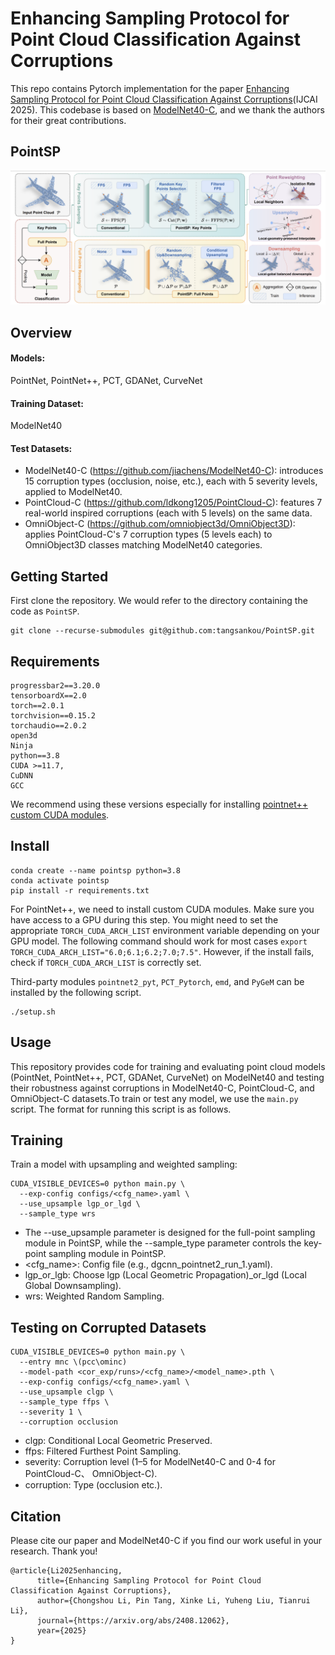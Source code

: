 # Enhancing Sampling Protocol for Point Cloud Classification Against Corruptions
This repo contains Pytorch implementation for the paper [Enhancing Sampling Protocol for Point Cloud Classification Against Corruptions](https://arxiv.org/abs/2408.12062)(IJCAI 2025). This codebase is based on [ModelNet40-C](https://github.com/jiachens/ModelNet40-C), and we thank the authors for their great contributions.

## PointSP
![image](https://github.com/tangsankou/PointSP/blob/main/img/main.jpg)
## Overview
#### Models: 
PointNet, PointNet++, PCT, GDANet, CurveNet
#### Training Dataset: 
ModelNet40
#### Test Datasets:
- ModelNet40-C (https://github.com/jiachens/ModelNet40-C): introduces 15 corruption types (occlusion, noise, etc.), each with 5 severity levels, applied to ModelNet40. 
- PointCloud-C (https://github.com/ldkong1205/PointCloud-C): features 7 real-world inspired corruptions (each with 5 levels) on the same data. 
- OmniObject-C (https://github.com/omniobject3d/OmniObject3D): applies PointCloud-C's 7 corruption types (5 levels each) to OmniObject3D classes matching ModelNet40 categories.

## Getting Started

First clone the repository. We would refer to the directory containing the code as `PointSP`.

```
git clone --recurse-submodules git@github.com:tangsankou/PointSP.git
```

## Requirements
```h5py==2.10.0
progressbar2==3.20.0
tensorboardX==2.0
torch==2.0.1 
torchvision==0.15.2 
torchaudio==2.0.2
open3d
Ninja
python==3.8
CUDA >=11.7, 
CuDNN 
GCC
```
We recommend using these versions especially for installing [pointnet++ custom CUDA modules](https://github.com/erikwijmans/Pointnet2_PyTorch/tree/22e8cf527b696b63b66f3873d80ae5f93744bdef).

## Install
```
conda create --name pointsp python=3.8
conda activate pointsp
pip install -r requirements.txt
```

For PointNet++, we need to install custom CUDA modules. Make sure you have access to a GPU during this step. You might need to set the appropriate `TORCH_CUDA_ARCH_LIST` environment variable depending on your GPU model. The following command should work for most cases `export TORCH_CUDA_ARCH_LIST="6.0;6.1;6.2;7.0;7.5"`. However, if the install fails, check if `TORCH_CUDA_ARCH_LIST` is correctly set. 

Third-party modules `pointnet2_pyt`, `PCT_Pytorch`, `emd`, and `PyGeM` can be installed by the following script.

```
./setup.sh
```
 
## Usage
This repository provides code for training and evaluating point cloud models (PointNet, PointNet++, PCT, GDANet, CurveNet) on ModelNet40 and testing their robustness against corruptions in ModelNet40-C, PointCloud-C, and  OmniObject-C datasets.To train or test any model, we use the `main.py` script. The format for running this script is as follows. 
## Training
Train a model with upsampling and weighted sampling:
```
CUDA_VISIBLE_DEVICES=0 python main.py \
  --exp-config configs/<cfg_name>.yaml \
  --use_upsample lgp_or_lgd \
  --sample_type wrs  
```
- The --use_upsample parameter is designed for the full-point sampling module in PointSP, while the --sample_type parameter controls the key-point sampling module in PointSP.
- <cfg_name>: Config file (e.g., dgcnn_pointnet2_run_1.yaml).
- lgp_or_lgb: Choose lgp (Local Geometric Propagation)_or_lgd (Local Global Downsampling).
- wrs: Weighted Random Sampling.
## Testing on Corrupted Datasets
```
CUDA_VISIBLE_DEVICES=0 python main.py \
  --entry mnc \(pcc\ominc)
  --model-path <cor_exp/runs>/<cfg_name>/<model_name>.pth \
  --exp-config configs/<cfg_name>.yaml \
  --use_upsample clgp \
  --sample_type ffps \
  --severity 1 \
  --corruption occlusion  
```
- clgp: Conditional Local Geometric Preserved.
- ffps: Filtered Furthest Point Sampling.
- severity: Corruption level (1–5 for ModelNet40-C and 0-4 for PointCloud-C、 OmniObject-C).
- corruption: Type (occlusion etc.).

## Citation
Please cite our paper and ModelNet40-C if you find our work useful in your research. Thank you!
```
@article{Li2025enhancing,
      title={Enhancing Sampling Protocol for Point Cloud Classification Against Corruptions}, 
      author={Chongshou Li, Pin Tang, Xinke Li, Yuheng Liu, Tianrui Li},
      journal={https://arxiv.org/abs/2408.12062},
      year={2025}
}
```
